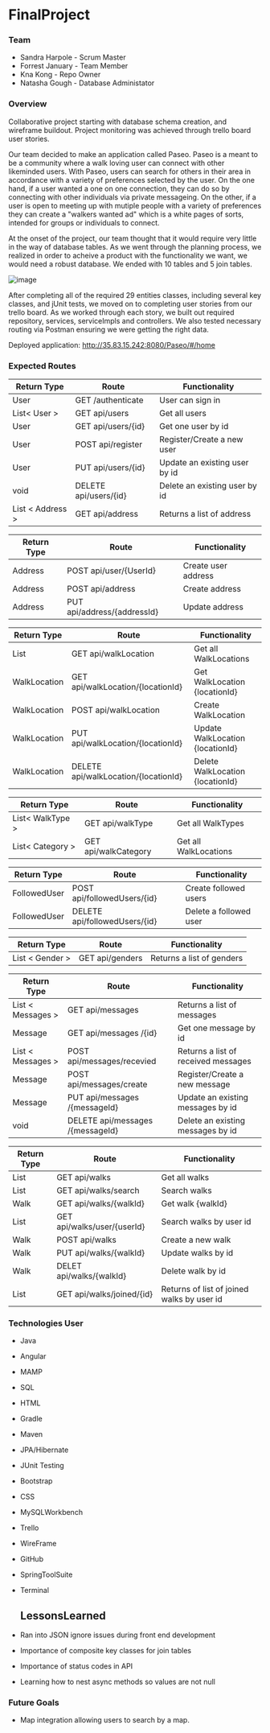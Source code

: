 # FinalProject


### Team
- Sandra Harpole -  Scrum Master
- Forrest January - Team Member
- Kna Kong - Repo Owner
- Natasha Gough - Database Administator

### Overview
Collaborative project starting with database schema creation, and wireframe buildout. Project monitoring was achieved through trello board user stories. 

Our team decided to make an application called Paseo. Paseo is a meant to be a community where a walk loving user can connect with other likeminded users. With Paseo, users can search for others in their area in accordance with a variety of preferences selected by the user. On the one hand, if a user wanted a one on one connection, they can do so by connecting with other individuals via private messageing. On the other, if a user is open to meeting up with mutiple people with a variety of preferences they can create a "walkers wanted ad" which is a white pages of sorts, intended for groups or individuals to connect. 

At the onset of the project, our team thought that it would require very little in the way of database tables. As we went through the planning process, we realized in order to acheive a product with the functionality we want, we would need a robust database. We ended with 10 tables and 5 join tables. 

![image](https://user-images.githubusercontent.com/74070200/218876920-4112dc05-549e-4571-910d-ee3d65c70d88.png)


After completing all of the required 29 entities classes, including several key classes, and jUnit tests, we moved on to completing user stories from our trello board. As we worked through each story, we built out required repository, services, serviceImpls and controllers. We also tested necessary routing via Postman ensuring we were getting the right data. 

Deployed application: http://35.83.15.242:8080/Paseo/#/home

### Expected Routes

| Return Type | Route            | Functionality |
| ----------- | ---------------- |---------------|
|User | GET /authenticate| User can sign in|
|List< User > | GET api/users    |Get all users |
| User   | GET api/users/{id}       |Get one user by id|
| User   | POST api/register       |Register/Create a new user|
| User   | PUT api/users/{id}       |Update an existing user by id|
| void   | DELETE api/users/{id}      |Delete an existing user by id|
|List < Address >| GET api/address| Returns a list of address|

| Return Type | Route            | Functionality |
| ----------- | ---------------- |---------------|
| Address| POST  api/user/{UserId}| Create user address|
|Address| POST api/address|Create address|
|Address| PUT api/address/{addressId} | Update address|

| Return Type | Route            | Functionality |
| ----------- | ---------------- |---------------|
|List<WalkLocation>| GET api/walkLocation | Get all WalkLocations|
|WalkLocation| GET api/walkLocation/{locationId} | Get WalkLocation {locationId}|
|WalkLocation| POST api/walkLocation | Create WalkLocation|
|WalkLocation| PUT api/walkLocation/{locationId} | Update WalkLocation {locationId}|
|WalkLocation| DELETE api/walkLocation/{locationId} | Delete WalkLocation {locationId}|
 
| Return Type | Route            | Functionality |
| ----------- | ---------------- |---------------|  
|List< WalkType > | GET api/walkType    |Get all WalkTypes |
|List< Category > | GET api/walkCategory    |Get all WalkLocations |

 | Return Type | Route            | Functionality |
| ----------- | ---------------- |---------------| 
| FollowedUser | POST api/followedUsers/{id}| Create followed users|
|FollowedUser| DELETE api/followedUsers/{id}| Delete a followed user|
  
  | Return Type | Route            | Functionality |
| ----------- | ---------------- |---------------|
|List < Gender > | GET api/genders | Returns a list of genders|
  
  | Return Type | Route            | Functionality |
| ----------- | ---------------- |---------------|
  |List < Messages > | GET api/messages | Returns a list of messages|  
  | Message   | GET api/messages /{id}       |Get one message by id|
  | List < Messages >  | POST api/messages/recevied      |Returns a list of received messages|
| Message   | POST api/messages/create      |Register/Create a new message|
|  Message   | PUT api/messages /{messageId}       |Update an existing messages  by id|
| void   | DELETE api/messages /{messageId}      |Delete an existing messages  by id|
  
| Return Type | Route            | Functionality |
| ----------- | ---------------- |---------------|
|List<Walk>| GET api/walks | Get all walks|
|List<Walk>| GET api/walks/search | Search walks|
|Walk| GET api/walks/{walkId} | Get walk {walkId}|
|List<Walk>| GET api/walks/user/{userId} | Search walks by user id|
|Walk| POST api/walks| Create a new walk|
|Walk| PUT api/walks/{walkId}| Update walks by id|
|Walk| DELET api/walks/{walkId}|Delete walk by id|
|List<Walk>| GET api/walks/joined/{id}| Returns of list of joined walks by user id|
  

  
  ### Technologies User
  - Java
  - Angular
  - MAMP
- SQL
- HTML
- Gradle
- Maven
- JPA/Hibernate
- JUnit Testing
- Bootstrap
- CSS
- MySQLWorkbench
- Trello
- WireFrame
- GitHub
- SpringToolSuite
- Terminal
  
  ## LessonsLearned
  
 - Ran into JSON ignore issues during front end development
- Importance of composite key classes for join tables
- Importance of status codes in API
- Learning how to nest async methods so values are not null
  
  
### Future Goals
  - Map integration allowing users to search by a map.
